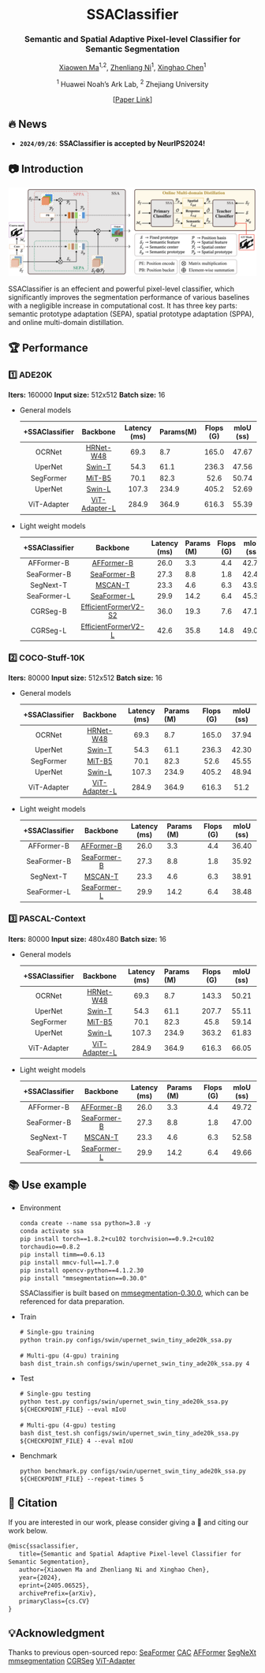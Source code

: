 <div align="center">
<h1>SSAClassifier </h1>
<h3>Semantic and Spatial Adaptive Pixel-level Classifier for Semantic Segmentation</h3>

[Xiaowen Ma](https://scholar.google.com/citations?hl=zh-CN&user=UXj8Q6kAAAAJ)<sup>1,2</sup>, [Zhenliang Ni](https://scholar.google.com/citations?user=2urTmpkAAAAJ&hl=zh-CN&oi=sra)<sup>1</sup>, [Xinghao Chen](https://scholar.google.com/citations?user=tuGWUVIAAAAJ&hl=zh-CN&oi=ao)<sup>1</sup>

<sup>1</sup> Huawei Noah’s Ark Lab, <sup>2</sup> Zhejiang University

 [[Paper Link](https://arxiv.org/abs/2405.06525)]

</div>

## 🔥 News

- **`2024/09/26`**: **SSAClassifier is accepted by NeurIPS2024!**

  

## 📷 Introduction

![](net.png)

SSAClassifier is an effecient and powerful pixel-level classifier, which significantly improves the segmentation performance of various baselines with a negligible increase in computational cost. It has three key parts: semantic prototype adaptation (SEPA), spatial prototype adaptation (SPPA), and online multi-domain distillation. 



## 🏆 Performance

### 1️⃣ ADE20K

**Iters:** 160000	**Input size:** 512x512	**Batch size:** 16

- General models

  | +SSAClassifier |                           Backbone                           | Latency (ms) | Params(M) | Flops (G) | mIoU (ss) |
  | :------------: | :----------------------------------------------------------: | :----------: | --------- | :-------: | :-------: |
  |     OCRNet     | [HRNet-W48](https://download.openmmlab.com/pretrain/third_party/hrnetv2_w48-d2186c55.pth) |     69.3     | 8.7       |   165.0   |   47.67   |
  |    UperNet     | [Swin-T](https://download.openmmlab.com/mmsegmentation/v0.5/pretrain/swin/swin_tiny_patch4_window7_224_20220317-1cdeb081.pth) |     54.3     | 61.1      |   236.3   |   47.56   |
  |   SegFormer    | [MiT-B5](https://download.openmmlab.com/mmsegmentation/v0.5/pretrain/segformer/mit_b5_20220624-658746d9.pth) |     70.1     | 82.3      |   52.6    |   50.74   |
  |    UperNet     | [Swin-L](https://download.openmmlab.com/mmsegmentation/v0.5/pretrain/swin/swin_large_patch4_window7_224_22k_20220412-aeecf2aa.pth) |    107.3     | 234.9     |   405.2   |   52.69   |
  |  ViT-Adapter   |    [ViT-Adapter-L](https://github.com/czczup/ViT-Adapter)    |    284.9     | 364.9     |   616.3   |   55.39   |

- Light weight models

  | +SSAClassifier |                           Backbone                           | Latency (ms) | Params (M) | Flops (G) | mIoU (ss) |
  | :------------: | :----------------------------------------------------------: | :----------: | ---------- | :-------: | :-------: |
  |   AFFormer-B   | [AFFormer-B](https://github.com/dongbo811/AFFormer?tab=readme-ov-file) |     26.0     | 3.3        |    4.4    |   42.74   |
  |  SeaFormer-B   | [SeaFormer-B](https://github.com/fudan-zvg/SeaFormer/tree/main/seaformer-cls) |     27.3     | 8.8        |    1.8    |   42.46   |
  |   SegNext-T    | [MSCAN-T](https://download.openmmlab.com/mmsegmentation/v0.5/pretrain/segnext/mscan_t_20230227-119e8c9f.pth) |     23.3     | 4.6        |    6.3    |   43.90   |
  |  SeaFormer-L   | [SeaFormer-L](https://github.com/fudan-zvg/SeaFormer/tree/main/seaformer-cls) |     29.9     | 14.2       |    6.4    |   45.36   |
  |    CGRSeg-B    | [EfficientFormerV2-S2](https://github.com/snap-research/EfficientFormer) |     36.0     | 19.3       |    7.6    |   47.10   |
  |    CGRSeg-L    | [EfficientFormerV2-L](https://github.com/snap-research/EfficientFormer) |     42.6     | 35.8       |   14.8    |   49.00   |

### 2️⃣ COCO-Stuff-10K

**Iters:** 80000	**Input size:** 512x512	**Batch size:** 16

- General models

  | +SSAClassifier |                           Backbone                           | Latency (ms) | Params (M) | Flops (G) | mIoU (ss) |
  | :------------: | :----------------------------------------------------------: | :----------: | ---------- | :-------: | :-------: |
  |     OCRNet     | [HRNet-W48](https://download.openmmlab.com/pretrain/third_party/hrnetv2_w48-d2186c55.pth) |     69.3     | 8.7        |   165.0   |   37.94   |
  |    UperNet     | [Swin-T](https://download.openmmlab.com/mmsegmentation/v0.5/pretrain/swin/swin_tiny_patch4_window7_224_20220317-1cdeb081.pth) |     54.3     | 61.1       |   236.3   |   42.30   |
  |   SegFormer    | [MiT-B5](https://download.openmmlab.com/mmsegmentation/v0.5/pretrain/segformer/mit_b5_20220624-658746d9.pth) |     70.1     | 82.3       |   52.6    |   45.55   |
  |    UperNet     | [Swin-L](https://download.openmmlab.com/mmsegmentation/v0.5/pretrain/swin/swin_large_patch4_window7_224_22k_20220412-aeecf2aa.pth) |    107.3     | 234.9      |   405.2   |   48.94   |
  |  ViT-Adapter   |    [ViT-Adapter-L](https://github.com/czczup/ViT-Adapter)    |    284.9     | 364.9      |   616.3   |   51.2    |

- Light weight models

  | +SSAClassifier |                           Backbone                           | Latency (ms) | Params (M) | Flops (G) | mIoU (ss) |
  | :------------: | :----------------------------------------------------------: | :----------: | ---------- | :-------: | :-------: |
  |   AFFormer-B   | [AFFormer-B](https://github.com/dongbo811/AFFormer?tab=readme-ov-file) |     26.0     | 3.3        |    4.4    |   36.40   |
  |  SeaFormer-B   | [SeaFormer-B](https://github.com/fudan-zvg/SeaFormer/tree/main/seaformer-cls) |     27.3     | 8.8        |    1.8    |   35.92   |
  |   SegNext-T    | [MSCAN-T](https://download.openmmlab.com/mmsegmentation/v0.5/pretrain/segnext/mscan_t_20230227-119e8c9f.pth) |     23.3     | 4.6        |    6.3    |   38.91   |
  |  SeaFormer-L   | [SeaFormer-L](https://github.com/fudan-zvg/SeaFormer/tree/main/seaformer-cls) |     29.9     | 14.2       |    6.4    |   38.48   |

### 3️⃣ PASCAL-Context

**Iters:** 80000	**Input size:** 480x480	**Batch size:** 16

- General models

  | +SSAClassifier |                           Backbone                           | Latency (ms) | Params (M) | Flops (G) | mIoU (ss) |
  | :------------: | :----------------------------------------------------------: | :----------: | ---------- | :-------: | :-------: |
  |     OCRNet     | [HRNet-W48](https://download.openmmlab.com/pretrain/third_party/hrnetv2_w48-d2186c55.pth) |     69.3     | 8.7        |   143.3   |   50.21   |
  |    UperNet     | [Swin-T](https://download.openmmlab.com/mmsegmentation/v0.5/pretrain/swin/swin_tiny_patch4_window7_224_20220317-1cdeb081.pth) |     54.3     | 61.1       |   207.7   |   55.11   |
  |   SegFormer    | [MiT-B5](https://download.openmmlab.com/mmsegmentation/v0.5/pretrain/segformer/mit_b5_20220624-658746d9.pth) |     70.1     | 82.3       |   45.8    |   59.14   |
  |    UperNet     | [Swin-L](https://download.openmmlab.com/mmsegmentation/v0.5/pretrain/swin/swin_large_patch4_window7_224_22k_20220412-aeecf2aa.pth) |    107.3     | 234.9      |   363.2   |   61.83   |
  |  ViT-Adapter   |    [ViT-Adapter-L](https://github.com/czczup/ViT-Adapter)    |    284.9     | 364.9      |   616.3   |   66.05   |

- Light weight models

  | +SSAClassifier |                           Backbone                           | Latency (ms) | Params (M) | Flops (G) | mIoU (ss) |
  | :------------: | :----------------------------------------------------------: | :----------: | ---------- | :-------: | :-------: |
  |   AFFormer-B   | [AFFormer-B](https://github.com/dongbo811/AFFormer?tab=readme-ov-file) |     26.0     | 3.3        |    4.4    |   49.72   |
  |  SeaFormer-B   | [SeaFormer-B](https://github.com/fudan-zvg/SeaFormer/tree/main/seaformer-cls) |     27.3     | 8.8        |    1.8    |   47.00   |
  |   SegNext-T    | [MSCAN-T](https://download.openmmlab.com/mmsegmentation/v0.5/pretrain/segnext/mscan_t_20230227-119e8c9f.pth) |     23.3     | 4.6        |    6.3    |   52.58   |
  |  SeaFormer-L   | [SeaFormer-L](https://github.com/fudan-zvg/SeaFormer/tree/main/seaformer-cls) |     29.9     | 14.2       |    6.4    |   49.66   |



## 📚 Use example

- Environment

  ```shell
  conda create --name ssa python=3.8 -y
  conda activate ssa
  pip install torch==1.8.2+cu102 torchvision==0.9.2+cu102 torchaudio==0.8.2
  pip install timm==0.6.13
  pip install mmcv-full==1.7.0
  pip install opencv-python==4.1.2.30
  pip install "mmsegmentation==0.30.0"
  ```

  SSAClassifier is built based on [mmsegmentation-0.30.0](https://github.com/open-mmlab/mmsegmentation/tree/v0.30.0), which can be referenced for data preparation.

- Train

  ```shell
  # Single-gpu training
  python train.py configs/swin/upernet_swin_tiny_ade20k_ssa.py
  
  # Multi-gpu (4-gpu) training
  bash dist_train.sh configs/swin/upernet_swin_tiny_ade20k_ssa.py 4
  ```

- Test

  ```shell
  # Single-gpu testing
  python test.py configs/swin/upernet_swin_tiny_ade20k_ssa.py ${CHECKPOINT_FILE} --eval mIoU
  
  # Multi-gpu (4-gpu) testing
  bash dist_test.sh configs/swin/upernet_swin_tiny_ade20k_ssa.py ${CHECKPOINT_FILE} 4 --eval mIoU
  ```

- Benchmark

  ```shell
  python benchmark.py configs/swin/upernet_swin_tiny_ade20k_ssa.py ${CHECKPOINT_FILE} --repeat-times 5
  ```



## 🌟 Citation

If you are interested in our work, please consider giving a 🌟 and citing our work below. 

```
@misc{ssaclassifier,
   title={Semantic and Spatial Adaptive Pixel-level Classifier for Semantic Segmentation}, 
   author={Xiaowen Ma and Zhenliang Ni and Xinghao Chen},
   year={2024},
   eprint={2405.06525},
   archivePrefix={arXiv},
   primaryClass={cs.CV}
}
```



## 💡Acknowledgment

Thanks to previous open-sourced repo:
[SeaFormer](https://github.com/fudan-zvg/SeaFormer/tree/main) [CAC](https://github.com/tianzhuotao/CAC) [AFFormer](https://github.com/dongbo811/AFFormer) [SegNeXt](https://github.com/Visual-Attention-Network/SegNeXt) [mmsegmentation](https://github.com/open-mmlab/mmsegmentation/tree/v0.30.0) [CGRSeg](https://github.com/nizhenliang/CGRSeg) [ViT-Adapter](https://github.com/czczup/ViT-Adapter)

